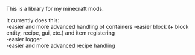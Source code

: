 This is a library for my minecraft mods.

It currently does this:  
-easier and more advanced handling of containers
-easier block (+ block entity, recipe, gui, etc.) and item registering  
-easier logger  
-easier and more advanced recipe handling